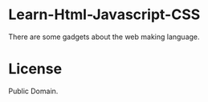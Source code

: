 # Learn-Html-Javascript-CSS
There are some gadgets about the web making language.
# License
Public Domain.
